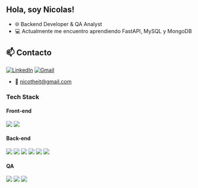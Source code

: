 
<h2 align="left">Hola, soy Nicolas!</h2>

- 🌐 Backend Developer & QA Analyst
- 💻 Actualmente me encuentro aprendiendo FastAPI, MySQL y MongoDB

## 📫 Contacto

[![LinkedIn](https://img.shields.io/badge/LinkedIn-0077B5?style=for-the-badge&logo=linkedin&logoColor=white)](https://www.linkedin.com/in/nicotheumer27/)
[![Gmail](https://img.shields.io/badge/Gmail-D14836?style=for-the-badge&logo=gmail&logoColor=white)](mailto:nicotheit@gmail.com)
- 📧 nicotheit@gmail.com




### Tech Stack
#### Front-end
<span>
 <img src="https://img.shields.io/badge/HTML5-E34F26?style=for-the-badge&logo=html5&logoColor=white" /> 
 <img src="https://img.shields.io/badge/CSS3-1572B6?style=for-the-badge&logo=css3&logoColor=white" /> 

</span>
<br>

#### Back-end
<span>
 <img src="https://img.shields.io/badge/Python-3776AB?style=for-the-badge&logo=python&logoColor=white" /> 
 <img src="https://img.shields.io/badge/FastAPI-005571?style=for-the-badge&logo=fastapi" /> 
  <img src="https://img.shields.io/badge/MongoDB-%234ea94b.svg?style=for-the-badge&logo=mongodb&logoColor=white" /> 
   <img src="https://img.shields.io/badge/MySQL-4479A1?style=for-the-badge&logo=mysql&logoColor=white" /> 
 <img src="https://img.shields.io/badge/Postman-FF6C37?style=for-the-badge&logo=postman&logoColor=white" /> 
   <img src="https://img.shields.io/badge/JWT-000000?style=for-the-badge&logo=jsonwebtokens&logoColor=white" /> 
</span>
<br>

#### QA
<span>
 <img src="https://img.shields.io/badge/Jira-0052CC?style=for-the-badge&logo=jira&logoColor=white" /> 
 <img src="https://img.shields.io/badge/Xray--Test--Management-1C1C1C?style=for-the-badge&logoColor=white" /> 
  <img src="https://img.shields.io/badge/Zephyr--QA--Tools-023047?style=for-the-badge&logoColor=white" /> 

</span>
<br/>

